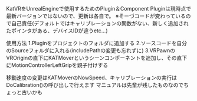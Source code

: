 KatVRをUnrealEngineで使用するためのPlugin＆Component
Pluginは現時点で最新バージョンではないので、更新は各自で。
※そーづコードが変わっているので自己責任(デフォルトではキャリブレーションの関数がない、新しく追加されたポインタがある、デバイスIDが違うetc...)

使用方法
1.Pluginをプロジェクトのフォルダに追加する
2.ソースコードを自分のSourceフォルダに入れる(includePathの変更も忘れずに)
3.VRPawnのVROriginの直下にKATMoverというシーンコンポーネントを追加し、その直下にMotionControllerLeftGripを親子付けする

移動速度の変更はKATMoverのNowSpeed、キャリブレーションの実行はDoCalibration()の呼び出しで行えます
マニュアルは先輩が残したものなのでちょっと古いかも
